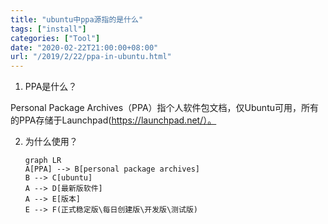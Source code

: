 ```yaml
---
title: "ubuntu中ppa源指的是什么"
tags: ["install"]
categories: ["Tool"]
date: "2020-02-22T21:00:00+08:00"
url: "/2019/2/22/ppa-in-ubuntu.html"
---
```


1. PPA是什么？

Personal Package Archives（PPA）指个人软件包文档，仅Ubuntu可用，所有的PPA存储于Launchpad(https://launchpad.net/）。

2. 为什么使用？

   ````mermaid
   graph LR
   A[PPA] --> B[personal package archives]
   B --> C[ubuntu]
   A --> D[最新版软件]
   A --> E[版本]
   E --> F(正式稳定版\每日创建版\开发版\测试版)
   ````

